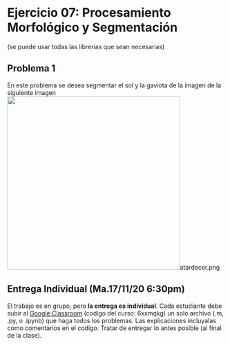 # Ejercicio 07: Procesamiento Morfológico y Segmentación

(se puede usar todas las librerias que sean necesarias)

## Problema 1
En este problema se desea segmentar el sol y la gaviota de la imagen de la siguiente imagen
<img src="https://github.com/domingomery/imagenes/blob/master/clases/Cap07_Morphologia/ejericio/atardecer.png" width="400">atardecer.png


## Entrega Individual (Ma.17/11/20 6:30pm)
El trabajo es en grupo, pero **la entrega es individual**. Cada estudiante debe subir al [Google Classroom](https://classroom.google.com) (codigo del curso: 6xxmqkg) un solo archivo (.m, .py, o .ipynb) que haga todos los problemas. Las explicaciones incluyalas como comentarios en el codigo. Tratar de entregar lo antes posible (al final de la clase). 
